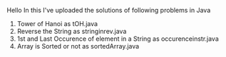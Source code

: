Hello In this I've uploaded the solutions of following problems in Java
1. Tower of Hanoi as tOH.java
2. Reverse the String as stringinrev.java
3. 1st and Last Occurence of element in a String as occurenceinstr.java
4. Array is Sorted or not as sortedArray.java

